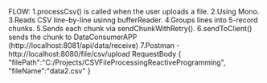 FLOW:
 1.processCsv() is called when the user uploads a file.
 2.Using Mono.
 3.Reads CSV line-by-line usinng bufferReader.
 4.Groups lines into 5-record chunks.
 5.Sends each chunk via sendChunkWithRetry().
 6.sendToClient() sends the chunk to DataConsumerAPP (http://localhost:8081/api/data/receive)
 7.Postman - http://localhost:8080/file/csv/upload
RequestBody
{
"filePath":"C:/Projects/CSVFileProcessingReactiveProgramming",
"fileName":"data2.csv"
}
